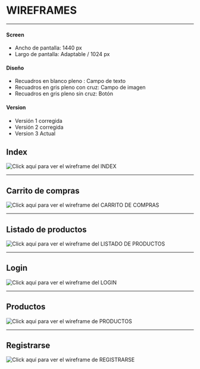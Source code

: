 # WIREFRAMES
----------------------

#### Screen

- Ancho de pantalla: 1440 px
- Largo de pantalla: Adaptable / 1024 px

#### Diseño

- Recuadros en blanco pleno       : Campo de texto
- Recuadros en gris pleno con cruz: Campo de imagen
- Recuadros en gris pleno sin cruz: Botón

#### Version

- Versión 1 corregida
- Versión 2 corregida
- Version 3 Actual

## Index

![Click aquí para ver el wireframe del INDEX](https://raw.githubusercontent.com/SebastianRaiquenParisi/proyectoIntegradorEquipo12/main/wireframe_img/wireframe%20indexV3.jpg)

----------------------

## Carrito de compras

![Click aquí para ver el wireframe del CARRITO DE COMPRAS](https://raw.githubusercontent.com/SebastianRaiquenParisi/proyectoIntegradorEquipo12/main/wireframe_img/wireframe%20carritoDeComprasV3.jpg)

-------------------

## Listado de productos

![Click aquí para ver el wireframe del LISTADO DE PRODUCTOS](https://raw.githubusercontent.com/SebastianRaiquenParisi/proyectoIntegradorEquipo12/main/wireframe_img/wireframe%20listadoProductosV3.jpg)

-------------

## Login

![Click aquí para ver el wireframe del LOGIN](https://raw.githubusercontent.com/SebastianRaiquenParisi/proyectoIntegradorEquipo12/main/wireframe_img/wireframe%20logInV3.jpg)

----

## Productos

![Click aquí para ver el wireframe de PRODUCTOS](https://raw.githubusercontent.com/SebastianRaiquenParisi/proyectoIntegradorEquipo12/main/wireframe_img/wireframe%20productoV3.jpg)

-----

## Registrarse

![Click aquí para ver el wireframe de REGISTRARSE](https://raw.githubusercontent.com/SebastianRaiquenParisi/proyectoIntegradorEquipo12/main/wireframe_img/wireframe%20registraseV3.jpg)

